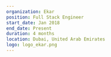 ```yaml
---
organization: Ekar
position: Full Stack Engineer
start_date: Jan 2018
end_date: Present
duration: 4 months
location: Dubai, United Arab Emirates
logo: logo_ekar.png
---
```

